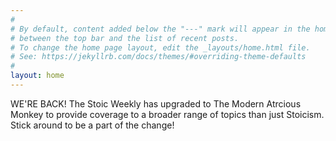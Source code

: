 ```yaml
---
#
# By default, content added below the "---" mark will appear in the home page
# between the top bar and the list of recent posts.
# To change the home page layout, edit the _layouts/home.html file.
# See: https://jekyllrb.com/docs/themes/#overriding-theme-defaults
#
layout: home
---
```


WE'RE BACK!
The Stoic Weekly has upgraded to The Modern Atrcious Monkey to provide coverage to a broader range of topics than just Stoicism.
Stick around to be a part of the change!